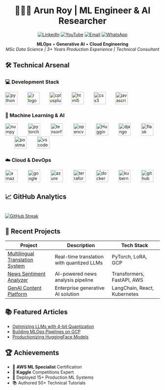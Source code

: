 <div align="center">
  
# 🧑🏻‍💻 Arun Roy | ML Engineer & AI Researcher 

[![LinkedIn](https://img.shields.io/badge/LinkedIn-Profile-blue?logo=linkedin&logoColor=white&style=for-the-badge)](https://www.linkedin.com/in/aktheroy/)
[![YouTube](https://img.shields.io/badge/YouTube-Channel-red?logo=youtube&logoColor=white&style=for-the-badge)](https://www.youtube.com/@aktheroy)
[![Email](https://img.shields.io/badge/Email-Contact%20Me-critical?logo=gmail&logoColor=white&style=for-the-badge)](mailto:aktheroy@outlook.com)
[![WhatsApp](https://img.shields.io/badge/WhatsApp-Chat-green?logo=whatsapp&logoColor=white&style=for-the-badge)](https://wa.me/447407720200)

**MLOps** • **Generative AI** • **Cloud Engineering**  
*MSc Data Science | 3+ Years Production Experience | Technical Consultant*

</div>

## 🛠️ Technical Arsenal
### 💻 Development Stack
<div align="left">
  <img src="https://cdn.jsdelivr.net/gh/devicons/devicon/icons/python/python-original.svg" height="40" alt="python logo"  />
  <img width="24" />
  <img src="https://cdn.jsdelivr.net/gh/devicons/devicon/icons/r/r-original.svg" height="40" alt="r logo"  />
  <img width="24" />
  <img src="https://cdn.jsdelivr.net/gh/devicons/devicon/icons/cplusplus/cplusplus-original.svg" height="40" alt="cplusplus logo"  />
  <img width="24" />
  <img src="https://cdn.jsdelivr.net/gh/devicons/devicon/icons/html5/html5-original.svg" height="40" alt="html5 logo"  />
  <img width="24" />
  <img src="https://cdn.jsdelivr.net/gh/devicons/devicon/icons/css3/css3-original.svg" height="40" alt="css3 logo"  />
  <img width="24" />
  <img src="https://cdn.jsdelivr.net/gh/devicons/devicon/icons/javascript/javascript-original.svg" height="40" alt="javascript logo"  />
</div>

### 🤖 Machine Learning & AI
<div align="left">
  <img src="https://cdn.jsdelivr.net/gh/devicons/devicon/icons/numpy/numpy-original.svg" height="40" alt="numpy logo"  />
  <img width="26" />
  <img src="https://cdn.simpleicons.org/pytorch/EE4C2C" height="40" alt="pytorch logo"  />
  <img width="26" />
  <img src="https://cdn.simpleicons.org/tensorflow/FF6F00" height="40" alt="tensorflow logo"  />
  <img width="26" />
  <img src="https://cdn.jsdelivr.net/gh/devicons/devicon/icons/opencv/opencv-original.svg" height="40" alt="opencv logo"  />
  <img width="26" />
  <img src="https://huggingface.co/front/assets/huggingface_logo.svg" height="40" alt="Hugging Face"  />
  <img width="26" />
  <img src="https://skillicons.dev/icons?i=django" height="40" alt="django logo"  />
  <img width="26" />
  <img src="https://skillicons.dev/icons?i=flask" height="40" alt="flask logo"  />
  <img width="26" />
  <img src="https://skillicons.dev/icons?i=postman" height="40" alt="postman logo"  />
  <img width="26" />
  <img src="https://skillicons.dev/icons?i=vscode" height="40" alt="vscode logo"  />
</div>

### ☁️ Cloud & DevOps
<div align="left">
  <img src="https://cdn.jsdelivr.net/gh/devicons/devicon/icons/amazonwebservices/amazonwebservices-plain-wordmark.svg" height="40" alt="amazonwebservices logo"  />
  <img width="26" />
  <img src="https://cdn.jsdelivr.net/gh/devicons/devicon/icons/googlecloud/googlecloud-original.svg" height="40" alt="googlecloud logo"  />
  <img width="26" />
  <img src="https://cdn.jsdelivr.net/gh/devicons/devicon/icons/azure/azure-original.svg" height="40" alt="azure logo"  />
  <img width="26" />
  <img src="https://cdn.jsdelivr.net/gh/devicons/devicon/icons/terraform/terraform-original.svg" height="40" alt="terraform logo"  />
  <img width="26" />
  <img src="https://cdn.jsdelivr.net/gh/devicons/devicon/icons/docker/docker-plain.svg" height="40" alt="docker logo"  />
  <img width="26" />
  <img src="https://cdn.simpleicons.org/kubernetes/326CE5" height="40" alt="kubernetes logo"  />
  <img width="26" />
  <img src="https://skillicons.dev/icons?i=github" height="40" alt="github logo"  />
</div>

## 📈 GitHub Analytics

<br clear="both">  
<a href="https://git.io/streak-stats"><img src="https://streak-stats.demolab.com?user=aktheroy&theme=meta-dark&border_radius=8&date_format=M%20j%5B%2C%20Y%5D&mode=weekly&hide_longest_streak=true" alt="GitHub Streak" /></a>
</div>

## 🚀 Recent Projects

| Project | Description | Tech Stack |
|---------|-------------|------------|
| [Multilingual Translation System](https://github.com/aktheroy/multilingual-translation) | Real-time translation with quantized LLMs | PyTorch, LoRA, GCP |
| [News Sentiment Analyzer](https://github.com/aktheroy/news-analyzer) | AI-powered news analysis pipeline | Transformers, FastAPI, AWS |
| [GenAI Content Platform](https://github.com/aktheroy/genai-platform) | Enterprise generative AI solution | LangChain, React, Kubernetes |

## 📚 Featured Articles

- [Optimizing LLMs with 4-bit Quantization](https://medium.com/@aktheroy)
- [Building MLOps Pipelines on GCP](https://medium.com/@aktheroy)
- [Productionizing HuggingFace Models](https://medium.com/@aktheroy)

## 🏆 Achievements

- 🥇 **AWS ML Specialist** Certification
- 🏅 **Kaggle** Competitions Expert
- 🚀 Deployed 15+ Production ML Systems
- 📚 Authored 50+ Technical Tutorials

